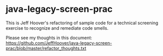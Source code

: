 # java-legacy-screen-prac

This is Jeff Hoover's refactoring of
sample code for a technical screening exercise to recognize and remediate code smells.

Please see my thoughts in this document:
https://github.com/JeffHoover/java-legacy-screen-prac/blob/master/refactor_thoughts.txt

